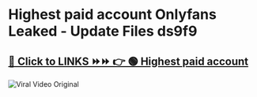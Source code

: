
 # Highest paid account Onlyfans Leaked - Update Files ds9f9

## <h2><a href="https://clipsfans.com/Highest_paid_account&ref=git">🔗 Click to LINKS ⏩⏩ 👉 🟢 Highest paid account </a></h2>

<a href="https://clipsfans.com/Highest_paid_account&ref=git" rel="nofollow" data-target="animated-image.originalLink"><img src="https://i.ibb.co.com/xMMVF88/686577567.gif" alt="Viral Video Original" style="max-width: 100%; display: inline-block;" data-target="animated-image.originalImage"></a>

